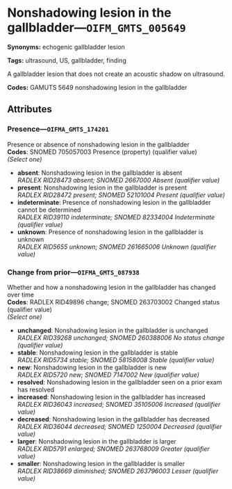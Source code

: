 # Nonshadowing lesion in the gallbladder—`OIFM_GMTS_005649`

**Synonyms:** echogenic gallbladder lesion

**Tags:** ultrasound, US, gallbladder, finding

A gallbladder lesion that does not create an acoustic shadow on ultrasound.

**Codes:** GAMUTS 5649 nonshadowing lesion in the gallbladder

## Attributes

### Presence—`OIFMA_GMTS_174201`

Presence or absence of nonshadowing lesion in the gallbladder  
**Codes**: SNOMED 705057003 Presence (property) (qualifier value)  
*(Select one)*

- **absent**: Nonshadowing lesion in the gallbladder is absent  
_RADLEX RID28473 absent; SNOMED 2667000 Absent (qualifier value)_
- **present**: Nonshadowing lesion in the gallbladder is present  
_RADLEX RID28472 present; SNOMED 52101004 Present (qualifier value)_
- **indeterminate**: Presence of nonshadowing lesion in the gallbladder cannot be determined  
_RADLEX RID39110 indeterminate; SNOMED 82334004 Indeterminate (qualifier value)_
- **unknown**: Presence of nonshadowing lesion in the gallbladder is unknown  
_RADLEX RID5655 unknown; SNOMED 261665006 Unknown (qualifier value)_

### Change from prior—`OIFMA_GMTS_087938`

Whether and how a nonshadowing lesion in the gallbladder has changed over time  
**Codes**: RADLEX RID49896 change; SNOMED 263703002 Changed status (qualifier value)  
*(Select one)*

- **unchanged**: Nonshadowing lesion in the gallbladder is unchanged  
_RADLEX RID39268 unchanged; SNOMED 260388006 No status change (qualifier value)_
- **stable**: Nonshadowing lesion in the gallbladder is stable  
_RADLEX RID5734 stable; SNOMED 58158008 Stable (qualifier value)_
- **new**: Nonshadowing lesion in the gallbladder is new  
_RADLEX RID5720 new; SNOMED 7147002 New (qualifier value)_
- **resolved**: Nonshadowing lesion in the gallbladder seen on a prior exam has resolved  
- **increased**: Nonshadowing lesion in the gallbladder has increased  
_RADLEX RID36043 increased; SNOMED 35105006 Increased (qualifier value)_
- **decreased**: Nonshadowing lesion in the gallbladder has decreased  
_RADLEX RID36044 decreased; SNOMED 1250004 Decreased (qualifier value)_
- **larger**: Nonshadowing lesion in the gallbladder is larger  
_RADLEX RID5791 enlarged; SNOMED 263768009 Greater (qualifier value)_
- **smaller**: Nonshadowing lesion in the gallbladder is smaller  
_RADLEX RID38669 diminished; SNOMED 263796003 Lesser (qualifier value)_